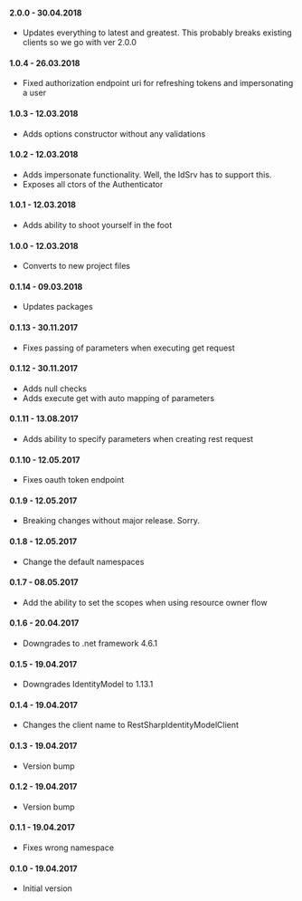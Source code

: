 #### 2.0.0 - 30.04.2018
* Updates everything to latest and greatest. This probably breaks existing clients so we go with ver 2.0.0

#### 1.0.4 - 26.03.2018
* Fixed authorization endpoint uri for refreshing tokens and impersonating a user

#### 1.0.3 - 12.03.2018
* Adds options constructor without any validations

#### 1.0.2 - 12.03.2018
* Adds impersonate functionality. Well, the IdSrv has to support this.
* Exposes all ctors of the Authenticator

#### 1.0.1 - 12.03.2018
* Adds ability to shoot yourself in the foot

#### 1.0.0 - 12.03.2018
* Converts to new project files

#### 0.1.14 - 09.03.2018
* Updates packages

#### 0.1.13 - 30.11.2017
* Fixes passing of parameters when executing get request

#### 0.1.12 - 30.11.2017
* Adds null checks
* Adds execute get with auto mapping of parameters

#### 0.1.11 - 13.08.2017
* Adds ability to specify parameters when creating rest request

#### 0.1.10 - 12.05.2017
* Fixes oauth token endpoint

#### 0.1.9 - 12.05.2017
* Breaking changes without major release. Sorry.

#### 0.1.8 - 12.05.2017
* Change the default namespaces

#### 0.1.7 - 08.05.2017
* Add the ability to set the scopes when using resource owner flow

#### 0.1.6 - 20.04.2017
* Downgrades to .net framework 4.6.1

#### 0.1.5 - 19.04.2017
* Downgrades IdentityModel to 1.13.1

#### 0.1.4 - 19.04.2017
* Changes the client name to RestSharpIdentityModelClient

#### 0.1.3 - 19.04.2017
* Version bump

#### 0.1.2 - 19.04.2017
* Version bump

#### 0.1.1 - 19.04.2017
* Fixes wrong namespace

#### 0.1.0 - 19.04.2017
* Initial version

